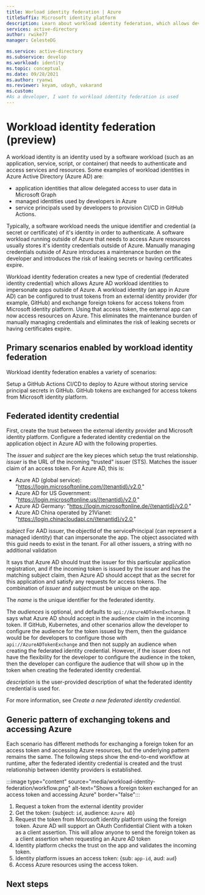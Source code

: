 ```yaml
---
title: Worload identity federation | Azure
titleSuffix: Microsoft identity platform
description: Learn about workload identity federation, which allows developers to use a token from another identity provider (such as GitHub) as the credential for accessing Azure resources.  This eliminates the need for storing and maintaining long-lived secrets outside of Azure.
services: active-directory
author: rwike77
manager: CelesteDG

ms.service: active-directory
ms.subservice: develop
ms.workload: identity
ms.topic: conceptual
ms.date: 09/28/2021
ms.author: ryanwi
ms.reviewer: keyam, udayh, vakarand
ms.custom: 
#As a developer, I want to workload identity federation is used 
---
```


# Workload identity federation (preview)

A workload identity is an identity used by a software workload (such as an application, service, script, or container) that needs to authenticate and access services and resources. Some examples of workload identities in Azure Active Directory (Azure AD) are:
- application identities that allow delegated access to user data in Microsoft Graph 
- managed identities used by developers in Azure
- service principals used by developers to provision CI/CD in GitHub Actions.  

Typically, a software workload needs the unique identifier and credential (a secret or certificate) of it's identity in order to authenticate.  A software workload running outside of Azure that needs to access Azure resources usually stores it's identity credentials outside of Azure.  Manually managing credentials outside of Azure introduces a maintenance burden on the developer and introduces the risk of leaking secrets or having certificates expire.

Workload identity federation creates a new type of credential (federated identity credential) which allows Azure AD workload identities to impersonate apps outside of Azure. A workload identity (an app in Azure AD) can be configured to trust tokens from an external identity provider (for example, GitHub) and exchange foreign tokens for access tokens from Microsoft identity platform.  Using that access token, the external app can now access resources on Azure. This eliminates the maintenance burden of manually managing credentials and eliminates the risk of leaking secrets or having certificates expire. 

## Primary scenarios enabled by workload identity federation
Workload identity federation enables a variety of scenarios:

Setup a GitHub Actions CI/CD to deploy to Azure without storing service principal secrets in GitHub.  GitHub tokens are exchanged for access tokens from Microsoft identity platform. 


## Federated identity credential
First, create the trust between the external identity provider and Microsoft identity platform. Configure a federated identity credential on the application object in Azure AD with the following properties. 

The *issuer* and *subject* are the key pieces which setup the trust relationship. *issuer* is the URL of the incoming "trusted" issuer (STS). Matches the issuer claim of an access token. For Azure AD, this is: 
- Azure AD (global service): "https://login.microsoftonline.com/{tenantid}/v2.0 " 
- Azure AD for US Government: "https://login.microsoftonline.us/{tenantid}/v2.0 " 
- Azure AD Germany: "https://login.microsoftonline.de/{tenantid}/v2.0 " 
- Azure AD China operated by 21Vianet: "https://login.chinacloudapi.cn/{tenantid}/v2.0 " 

*subject* For AAD issuer, the objectId of the servicePrincipal (can represent a managed identity) that can impersonate the app. The object associated with this guid needs to exist in the tenant. For all other issuers, a string with no additional validation 

It says that Azure AD should trust the issuer for this particular application registration, and if the incoming token is issued by the issuer and has the matching subject claim, then Azure AD should accept that as the secret for this application and satisfy any requests for access tokens. The combination of *issuer* and *subject* must be unique on the app. 

The *name* is the unique identifier for the federated identity.

The *audiences* is optional, and defaults to `api://AzureADTokenExchange`. It says what Azure AD should accept in the audience claim in the incoming token. If GitHub, Kubernetes, and other scenarios allow the developer to configure the audience for the token issued by them, then the guidance would be for developers to configure those with `api://AzureADTokenExchange` and then not supply an audience when creating the federated identity credential. However, if the issuer does not have the flexibility for the developer to configure the audience in the token, then the developer can configure the audience that will show up in the token when creating the federated identity credential. 

*description* is the user-provided description of what the federated identity credential is used for.

For more information, see *Create a new federated identity credential*.

## Generic pattern of exchanging tokens and accessing Azure 
Each scenario has different methods for exchanging a foreign token for an access token and accessing Azure resources, but the underlying pattern remains the same. The following steps show the end-to-end workflow at runtime, after the federated identity credential is created and the trust relationship between identity providers is established.  

:::image type="content" source="media/workload-identity-federation/workflow.png" alt-text="Shows a foreign token exchanged for an access token and accessing Azure" border="false":::

1. Request a token from the external identity provider
1. Get the token: {subject: `id`, audience: `Azure AD`}
1. Request the token from Microsoft identity platform using the foreign token. Azure AD will support an OAuth Confidential Client with a token as a client assertion. This will allow anyone to send the foreign token as a client assertion when requesting an Azure AD token
1. Identity platform checks the trust on the app and validates the incoming token.
1. Identity platform issues an access token: {sub: `app-id`, aud: `aud`}
1. Access Azure resources using the access token. 

 
## Next steps

